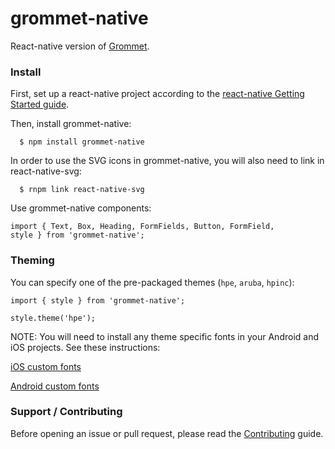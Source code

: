 # grommet-native

React-native version of [Grommet](https://grommet.github.io/).

### Install

First, set up a react-native project according to the
[react-native Getting Started guide](https://facebook.github.io/react-native/docs/getting-started.html#content).

Then, install grommet-native:

```
  $ npm install grommet-native
```

In order to use the SVG icons in grommet-native, you will also need to link in
react-native-svg:

```
  $ rnpm link react-native-svg
```

Use grommet-native components:

```
import { Text, Box, Heading, FormFields, Button, FormField,
style } from 'grommet-native';
```

### Theming

You can specify one of the pre-packaged themes (`hpe`, `aruba`, `hpinc`):

```
import { style } from 'grommet-native';

style.theme('hpe');
```

NOTE: You will need to install any theme specific fonts in your Android and iOS projects. See these instructions:

[iOS custom fonts](https://medium.com/@dabit3/adding-custom-fonts-to-react-native-b266b41bff7f#.qra9hyp7r)

[Android custom fonts](https://medium.com/@gattermeier/custom-fonts-in-react-native-for-android-b8a331a7d2a7#.19rzlytqz)

### Support / Contributing

Before opening an issue or pull request, please read the [Contributing](https://github.com/grommet/grommet/blob/master/CONTRIBUTING.md) guide.

